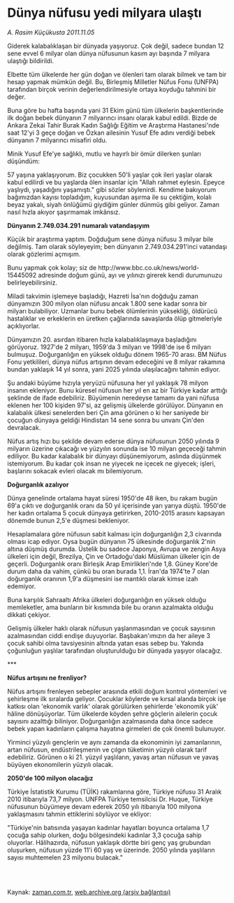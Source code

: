 # Dünya nüfusu yedi milyara ulaştı

*A. Rasim Küçükusta 2011.11.05*

<td class="columnist-detail">
<p>Giderek kalabalıklaşan bir dünyada yaşıyoruz. Çok değil, sadece bundan 12 sene evvel 6 milyar olan dünya nüfusunun kasım ayı başında 7 milyara ulaştığı bildirildi.</p>
<p>
<div id="haberMetinDiv">
<p>Elbette tüm ülkelerde her gün doğan ve ölenleri tam olarak bilmek ve tam bir hesap yapmak mümkün değil. Bu, Birleşmiş Milletler Nüfus Fonu (UNFPA) tarafından birçok verinin değerlendirilmesiyle ortaya koyduğu tahmini bir değer.
<p>Buna göre bu hafta başında yani 31 Ekim günü tüm ülkelerin başkentlerinde ilk doğan bebek dünyanın 7 milyarıncı insanı olarak kabul edildi. Bizde de Ankara Zekai Tahir Burak Kadın Sağlığı Eğitim ve Araştırma Hastanesi'nde saat 12'yi 3 geçe doğan ve Özkan ailesinin Yusuf Efe adını verdiği bebek dünyanın 7 milyarıncı misafiri oldu.
<p>Minik Yusuf Efe'ye sağlıklı, mutlu ve hayırlı bir ömür dilerken şunları düşündüm:
<p>57 yaşına yaklaşıyorum. Biz çocukken 50'li yaşlar çok ileri yaşlar olarak kabul edilirdi ve bu yaşlarda ölen insanlar için "Allah rahmet eylesin. Epeyce yaşlıydı, yaşadığını yaşamıştı." gibi sözler söylenirdi. Kendime bakıyorum bağımızdan kayısı topladığım, kuyusundan aşırma ile su çektiğim, kolalı beyaz yakalı, siyah önlüğümü giydiğim günler dünmüş gibi geliyor. Zaman nasıl hızla akıyor şaşırmamak imkânsız.
<p><b>Dünyanın 2.749.034.291 numaralı vatandaşıyım</b>
<p>Küçük bir araştırma yaptım. Doğduğum sene dünya nüfusu 3 milyar bile değilmiş. Tam olarak söyleyeyim; ben dünyanın 2.749.034.291'inci vatandaşı olarak gözlerimi açmışım.
<p>Bunu yapmak çok kolay; siz de http://www.bbc.co.uk/news/world-15445092 adresinde doğum günü, ayı ve yılınızı girerek kendi durumunuzu belirleyebilirsiniz. 
<p>Miladi takvimin işlemeye başladığı, Hazreti İsa'nın doğduğu zaman dünyamızın 300 milyon olan nüfusu ancak 1.800 sene kadar sonra bir milyarı bulabiliyor. Uzmanlar bunu bebek ölümlerinin yüksekliği, öldürücü hastalıklar ve erkeklerin en üretken çağlarında savaşlarda ölüp gitmeleriyle açıklıyorlar. 
<p>Dünyamızın 20. asırdan itibaren hızla kalabalıklaşmaya başladığını görüyoruz. 1927'de 2 milyarı, 1959'da 3 milyarı ve 1998'de ise 6 milyarı bulmuşuz. Doğurganlığın en yüksek olduğu dönem 1965-70 arası. BM Nüfus Fonu yetkilileri, dünya nüfus artışının devam edeceğini ve 8 milyar rakamına bundan yaklaşık 14 yıl sonra, yani 2025 yılında ulaşılacağını tahmin ediyor. 
<p>Şu andaki büyüme hızıyla yeryüzü nüfusuna her yıl yaklaşık 78 milyon insanın ekleniyor. Bunu küresel nüfusun her yıl en az bir Türkiye kadar arttığı şeklinde de ifade edebiliriz. Büyümenin neredeyse tamamı da yani nüfusa eklenen her 100 kişiden 97'si, az gelişmiş ülkelerde görülüyor. Dünyanın en kalabalık ülkesi senelerden beri Çin ama görünen o ki her saniyede bir çocuğun dünyaya geldiği Hindistan 14 sene sonra bu unvanı Çin'den devralacak. 
<p>Nüfus artış hızı bu şekilde devam ederse dünya nüfusunun 2050 yılında 9 milyarın üzerine çıkacağı ve yüzyılın sonunda ise 10 milyarı geçeceği tahmin ediliyor. Bu kadar kalabalık bir dünyayı düşünemiyorum, aslında düşünmek istemiyorum. Bu kadar çok insan ne yiyecek ne içecek ne giyecek; işleri, başlarını sokacak evleri olacak mı bilemiyorum.
<p><b>Doğurganlık azalıyor</b>
<p>Dünya genelinde ortalama hayat süresi 1950'de 48 iken, bu rakam bugün 69'a çıktı ve doğurganlık oranı da 50 yıl içerisinde yarı yarıya düştü. 1950'de her kadın ortalama 5 çocuk dünyaya getirirken, 2010-2015 arasını kapsayan dönemde bunun 2,5'e düşmesi bekleniyor.
<p>Hesaplamalara göre nüfusun sabit kalması için doğurganlığın 2,3 civarında olması icap ediyor. Oysa bugün dünyanın 75 ülkesinde doğurganlık 2'nin altına düşmüş durumda. Üstelik bu sadece Japonya, Avrupa ve zengin Asya ülkeleri için değil, Brezilya, Çin ve Ortadoğu'daki Müslüman ülkeler için de geçerli. Doğurganlık oranı Birleşik Arap Emirlikleri'nde 1,8. Güney Kore'de durum daha da vahim, çünkü bu oran burada 1,1. İran'da 1974'te 7 olan doğurganlık oranının 1,9'a düşmesini ise mantıklı olarak kimse izah edemiyor. 
<p>Buna karşılık Sahraaltı Afrika ülkeleri doğurganlığın en yüksek olduğu memleketler, ama bunların bir kısmında bile bu oranın azalmakta olduğu dikkati çekiyor. 
<p>Gelişmiş ülkeler haklı olarak nüfusun yaşlanmasından ve çocuk sayısının azalmasından ciddi endişe duyuyorlar. Başbakan'ımızın da her aileye 3 çocuk sahibi olma tavsiyesinin altında yatan esas sebep bu. Yakında çoğunluğun yaşlılar tarafından oluşturulduğu bir dünyada yaşıyor olacağız.
<p>***
<p><b>Nüfus artışını ne frenliyor?</b>
<p>Nüfus artışını frenleyen sebepler arasında etkili doğum kontrol yöntemleri ve şehirleşme ilk sıralarda geliyor. Çocuklar köylerde ve kırsal alanda birçok işe katkısı olan 'ekonomik varlık' olarak görülürken şehirlerde 'ekonomik yük' hâline dönüşüyorlar. Tüm ülkelerde köyden şehre göçlerin ailelerin çocuk sayısını azalttığı biliniyor. Doğurganlığın azalmasında daha önce sadece bebek yapan kadınların çalışma hayatına girmeleri de çok önemli bulunuyor.
<p>Yirminci yüzyılı gençlerin ve aynı zamanda da ekonominin iyi zamanlarının, artan nüfusun, endüstrileşmenin ve çılgın tüketimin yüzyılı olarak tarif edebiliriz. Görünen o ki 21. yüzyıl yaşlıların, yavaş artan nüfusun ve yavaş büyüyen ekonomilerin yüzyılı olacak.
<p><b>2050'de 100 milyon olacağız </b>
<p>Türkiye İstatistik Kurumu (TÜİK) rakamlarına göre, Türkiye nüfusu 31 Aralık 2010 itibarıyla 73,7 milyon. UNFPA Türkiye temsilcisi Dr. Huque, Türkiye nüfusunun büyümeye devam ederek 2050 yılı itibarıyla 100 milyona yaklaşmasını tahmin ettiklerini söylüyor ve ekliyor:
<p>"Türkiye'nin batısında yaşayan kadınlar hayatları boyunca ortalama 1,7 çocuğa sahip olurken, doğu bölgesindeki kadınlar 3,3 çocuğa sahip oluyorlar. Hâlihazırda, nüfusun yaklaşık dörtte biri genç yaş grubundan oluşurken, nüfusun yüzde 11'i 60 yaş ve üzerinde. 2050 yılında yaşlıların sayısı muhtemelen 23 milyonu bulacak."</p></p></p></p></p></p></p></p></p></p></p></p></p></p></p></p></p></p></p></p></p></p></p></div>
</p>


<p><br>
		 </br></p></td>

Kaynak: [zaman.com.tr](http://zaman.com.tr/yazar.do?yazino=1198491), [web.archive.org (arşiv bağlantısı)](http://web.archive.org/web/20120115224741/http://www.zaman.com.tr:80/yazar.do?yazino=1198491)
